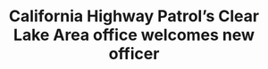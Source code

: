 ---
layout: externalpost
title: "California Highway Patrol’s Clear Lake Area office welcomes new officer"
redirect_url: https://lakeconews.com/news/77575-california-highway-patrol-s-clear-lake-area-office-welcomes-new-officer
description: "The California Highway Patrol’s Clear Lake Area office is welcoming a new officer.

Officer Alex Zazueta is a newly promoted officer from the CHP Academy in West Sacramento."
categories: news
---
